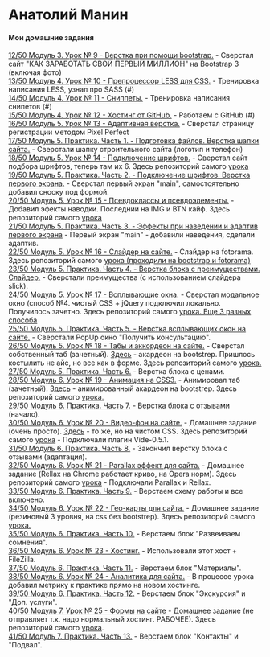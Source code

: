 

# Анатолий Манин

#### Мои домашние задания
[12/50 Модуль 3. Урок № 9 - Верстка при помощи bootstrap.](https://av-63.github.io/lesson_9/) - Сверстал сайт "КАК ЗАРАБОТАТЬ СВОЙ ПЕРВЫЙ МИЛЛИОН" на Bootstrap 3 (включая фото)  
[13/50 Модуль 4. Урок № 10 - Препроцессор LESS для CSS.](https://av-63.github.io/) - Тренировка написания LESS, узнал про SASS (#)  
[14/50 Модуль 4. Урок № 11 - Сниппеты.](https://av-63.github.io/) - Тренировка написания снипетов (#)  
[15/50 Модуль 4. Урок № 12 - Хостинг от GitHub.](https://av-63.github.io/) - Работаем с GitHub (#)  
[16/50 Модуль 5. Урок № 13 - Адаптивная верстка.](https://av-63.github.io/lesson_13/) - Сверстал страницу регистрации методом Pixel Perfect  
[17/50 Модуль 5. Практика. Часть 1. - Подготовка файлов. Верстка шапки сайта.](https://av-63.github.io/lesson_17/) - Сверстали шапку строительного сайта (логотип и телефон)  
[18/50 Модуль 5. Урок № 14 - Подключение шрифтов.](https://av-63.github.io/18in50/DZ/) - Сверстал сайт подбора шрифтов, теперь там их 6. Здесь репозиторий самого [урока](https://github.com/av-63/av-63.github.io/tree/master/18in50/Yrok)  
[19/50 Модуль 5. Практика. Часть 2. - Подключение шрифтов. Верстка первого экрана.](https://av-63.github.io/19in50/Yrok+DZ/) - Сверстал первый экран "main", самостоятельно добавил сноску под формой.  
[20/50 Модуль 5. Урок № 15 - Псевдоклассы и псевдоэлементы.](https://av-63.github.io/20in50/DZ/) - Добавил эфекты наводки. Последнии на IMG и BTN кайф. Здесь репозиторий самого [урока](https://github.com/av-63/av-63.github.io/tree/master/20in50/Yrok)  
[21/50 Модуль 5. Практика. Часть 3. - Эффекты при наведении и адаптив первого экрана](https://av-63.github.io/21in50/Yrok+DZ/) - Первый экран "main" - добавили наведения, сделали адаптив.  
[22/50 Модуль 5. Урок № 16 - Слайдер на сайте.](https://av-63.github.io/22in50/DZ/) - Слайдер на fotorama. Здесь репозиторий самого [урока (проходили на bootstrap и fotorama)](https://github.com/av-63/av-63.github.io/tree/master/22in50/Yrok)  
[23/50 Модуль 5. Практика. Часть 4. - Верстка блока с преимуществами. Слайдер.](https://av-63.github.io/23in50/Yrok+DZ/) - Сверстали преимущества (с использованием слайдера slick).  
[24/50 Модуль 5. Урок № 17 - Всплывающие окна.](https://av-63.github.io/24in50/DZ/) - Сверстал модальное окно (способ №4. чистый CSS + jQuery подключил локально. Получилось зачетно. Здесь репозиторий самого [урока. Еще 3 разных способа](https://github.com/av-63/av-63.github.io/tree/master/24in50/Yrok)  
[25/50 Модуль 5. Практика. Часть 5. - Верстка всплывающих окон на сайте.](https://av-63.github.io/25in50/Yrok+DZ/) - Сверстали PopUp окно "Получить консультацию".  
[26/50 Модуль 5. Урок № 18 - Табы и аккордеон на сайте.](https://av-63.github.io/26in50/DZ1/) - Сверстал собственный таб (зачетный). [Здесь](https://av-63.github.io/26in50/DZ2/) - акардеон на bootstrep. Пришлось костылить не айс, но все как в форме. Здесь репозиторий самого [урока.](https://github.com/av-63/av-63.github.io/tree/master/26in50/Yrok)  
[27/50 Модуль 5. Практика. Часть 6.](https://av-63.github.io/27in50/Yrok+DZ/) - Верстка блока с ценами.  
[28/50 Модуль 6. Урок № 19 - Анимация на CSS3.](https://av-63.github.io/28in50/DZ1/) - Анимировал таб (зачетный). [Здесь](https://av-63.github.io/28in50/DZ2/) - анимированный акардеон на bootstrep. Здесь репозиторий самого [урока.](https://github.com/av-63/av-63.github.io/tree/master/28in50/Yrok)  
[29/50 Модуль 6. Практика. Часть 7.](https://av-63.github.io/29in50/Yrok+DZ/) - Верстка блока с отзывами (начало).  
[30/50 Модуль 6. Урок № 20 - Видео-фон на сайте.](https://av-63.github.io/30in50/DZ/src1/) - Домашнее задание (очень просто). [Здесь](https://av-63.github.io/30in50/DZ/src2/) - то же, но на чистом CSS. Здесь репозиторий самого [урока](https://github.com/av-63/av-63.github.io/tree/master/30in50/Yrok/src) - Подключали плагин Vide-0.5.1.  
[31/50 Модуль 6. Практика. Часть 8.](https://av-63.github.io/31in50/Yrok+DZ/) - Закончил верстку блока с отзывами (адаптация).  
[32/50 Модуль 6. Урок № 21 - Parallax эффект для сайта.](https://av-63.github.io/32in50/DZ/) - Домашнее задание (Rellax на Chrome работает криво, на Opera норм). Здесь репозиторий самого [урока](https://github.com/av-63/av-63.github.io/tree/master/32in50/Yrok/src) - Подключали Parallax и Rellax.  
[33/50 Модуль 6. Практика. Часть 9.](https://av-63.github.io/33in50/Yrok+DZ/) - Верстаем схему работы и все включено.  
[34/50 Модуль 6. Урок № 22 - Гео-карты для сайта.](https://av-63.github.io/34in50/DZ/) - Домашнее задание (резиновый 3 уровня, на css без bootstrep). Здесь репозиторий самого [урока.](https://github.com/av-63/av-63.github.io/tree/master/34in50/Yrok)  
[35/50 Модуль 6. Практика. Часть 10.](https://av-63.github.io/35in50/Yrok+DZ/) - Верстаем блок "Развеиваем сомнения".  
[36/50 Модуль 6. Урок № 23 - Хостинг.](https://link-host.net/hosting/) - Использовали этот хост + FileZilla.  
[37/50 Модуль 6. Практика. Часть 11.](http://школамастера.рф/) - Верстаем блок "Материалы".  
[38/50 Модуль 6. Урок № 24 - Аналитика для сайта.](http://школамастера.рф/) - В процессе урока добавил метрику к практике прямо на новом хостинге.  
[39/50 Модуль 6. Практика. Часть 12.](http://школамастера.рф/) - Верстаем блок "Экскурсия" и "Доп. услуги".  
[40/50 Модуль 7. Урок № 25 - Формы на сайте](https://av-63.github.io/40in50/DZ/src/) - Домашнее задание (не отправляет т.к. надо нормальный хостинг. РАБОЧЕЕ). Здесь репозиторий самого [урока](https://github.com/av-63/av-63.github.io/tree/master/40in50/Yrok/src).  
[41/50 Модуль 7. Практика. Часть 13.](http://школамастера.рф/) - Верстаем блок "Контакты" и "Подвал".  





